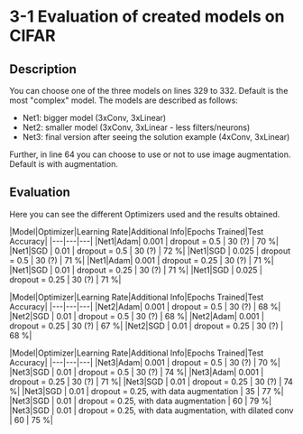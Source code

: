 # 3-1 Evaluation of created models on CIFAR



## Description

You can choose one of the three models on lines 329 to 332.
Default is the most "complex" model. The models are described as follows:
* Net1: bigger model (3xConv, 3xLinear)
* Net2: smaller model (3xConv, 3xLinear - less filters/neurons)
* Net3: final version after seeing the solution example (4xConv, 3xLinear)

Further, in line 64 you can choose to use or not to use image augmentation.
Default is with augmentation.

## Evaluation

Here you can see the different Optimizers used and the results obtained.

|Model|Optimizer|Learning Rate|Additional Info|Epochs Trained|Test Accuracy|
|---|---|---|
|Net1|Adam| 0.001 | dropout = 0.5 | 30 (?) | 70 %|
|Net1|SGD | 0.01  | dropout = 0.5 | 30 (?) | 72 %|
|Net1|SGD | 0.025 | dropout = 0.5 | 30 (?) | 71 %|
|Net1|Adam| 0.001 | dropout = 0.25 | 30 (?) | 71 %|
|Net1|SGD | 0.01  | dropout = 0.25 | 30 (?) | 71 %|
|Net1|SGD | 0.025 | dropout = 0.25 | 30 (?) | 71 %|

|Model|Optimizer|Learning Rate|Additional Info|Epochs Trained|Test Accuracy|
|---|---|---|
|Net2|Adam| 0.001 | dropout = 0.5 | 30 (?) | 68 %|
|Net2|SGD | 0.01  | dropout = 0.5 | 30 (?) | 68 %|
|Net2|Adam| 0.001 | dropout = 0.25 | 30 (?) | 67 %|
|Net2|SGD | 0.01  | dropout = 0.25 | 30 (?) | 68 %|

|Model|Optimizer|Learning Rate|Additional Info|Epochs Trained|Test Accuracy|
|---|---|---|
|Net3|Adam| 0.001 | dropout = 0.5 | 30 (?) | 70 %|
|Net3|SGD | 0.01  | dropout = 0.5 | 30 (?) | 74 %|
|Net3|Adam| 0.001 | dropout = 0.25 | 30 (?) | 71 %|
|Net3|SGD | 0.01  | dropout = 0.25 | 30 (?) | 74 %|
|Net3|SGD | 0.01  | dropout = 0.25, with data augmentation | 35 | 77 %|
|Net3|SGD | 0.01  | dropout = 0.25, with data augmentation | 60 | 79 %|
|Net3|SGD | 0.01  | dropout = 0.25, with data augmentation, with dilated conv | 60 | 75 %|
